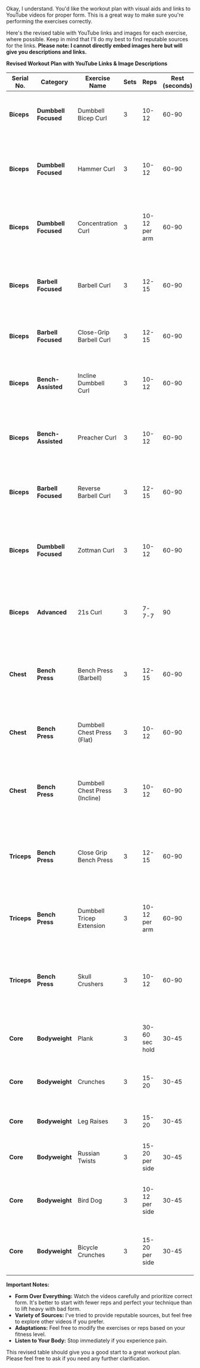 Okay, I understand. You'd like the workout plan with visual aids and links to YouTube videos for proper form. This is a great way to make sure you're performing the exercises correctly.

Here's the revised table with YouTube links and images for each exercise, where possible. Keep in mind that I'll do my best to find reputable sources for the links. **Please note: I cannot directly embed images here but will give you descriptions and links.**

**Revised Workout Plan with YouTube Links & Image Descriptions**

| Serial No. | Category          | Exercise Name                  | Sets | Reps   | Rest (seconds) | Focus                                                                                           | YouTube Link (Example)| Image Description |
|------------|-------------------|--------------------------------|------|--------|----------------|-------------------------------------------------------------------------------------------------|-----------------|-------------------|
| **Biceps** | **Dumbbell Focused** | Dumbbell Bicep Curl           | 3    | 10-12  | 60-90          | Keep elbows tucked, control the weight.                                                           | [https://www.youtube.com/watch?v=ykJmrZ5v0Oo](https://www.youtube.com/watch?v=ykJmrZ5v0Oo) |  Standing, dumbbell in each hand, arms curl up towards shoulders. |
| **Biceps** | **Dumbbell Focused** | Hammer Curl                  | 3    | 10-12  | 60-90          | Neutral grip, focus on outer biceps.                                                                | [https://www.youtube.com/watch?v=zC3nLlEvin4](https://www.youtube.com/watch?v=zC3nLlEvin4) |  Standing, dumbbells held with palms facing in, arms curl up towards shoulders. |
| **Biceps** | **Dumbbell Focused** | Concentration Curl            | 3   | 10-12 per arm| 60-90          | Isolate each bicep, slow movement.                                                                 | [https://www.youtube.com/watch?v=JvjJtU1qQkI](https://www.youtube.com/watch?v=JvjJtU1qQkI) | Sitting, arm resting against the inside of leg, dumbbell curls up. |
| **Biceps** | **Barbell Focused** | Barbell Curl                  | 3    | 12-15  | 60-90         | Control the movement, avoid swinging.                                                             | [https://www.youtube.com/watch?v=kwG2ipFRDtc](https://www.youtube.com/watch?v=kwG2ipFRDtc) | Standing, barbell held with overhand grip, arms curl up towards shoulders.  |
| **Biceps** | **Barbell Focused** | Close-Grip Barbell Curl        | 3    | 12-15  | 60-90         | Hands closer together on the barbell.                                                           |  [https://www.youtube.com/watch?v=W4sH06fH4e4](https://www.youtube.com/watch?v=W4sH06fH4e4)| Similar to barbell curl but with narrower grip.  |
| **Biceps** | **Bench-Assisted** | Incline Dumbbell Curl         | 3    | 10-12  | 60-90          | Using the bench set on an incline, more stretch on the biceps.                                       | [https://www.youtube.com/watch?v=so0lWj43X-8](https://www.youtube.com/watch?v=so0lWj43X-8) | Sitting on incline bench, dumbbells held and arms curl up. |
| **Biceps** | **Bench-Assisted** | Preacher Curl                  | 3    | 10-12  | 60-90          | Reduce momentum by using the preacher curl, isolating biceps.                                 | [https://www.youtube.com/watch?v=v1t_5o_dZes](https://www.youtube.com/watch?v=v1t_5o_dZes) | Sitting at a preacher bench, arm on the pad, dumbbell curls up.   |
| **Biceps** | **Barbell Focused** | Reverse Barbell Curl          | 3    | 12-15  | 60-90          | Focuses on the brachialis, helps with overall arm growth.                                     | [https://www.youtube.com/watch?v=c7m94n-3-i4](https://www.youtube.com/watch?v=c7m94n-3-i4) | Standing, barbell held with an overhand grip, and arms curl up. |
| **Biceps** | **Dumbbell Focused** | Zottman Curl          | 3   | 10-12| 60-90          | Combines a bicep curl with a forearm rotation                                      | [https://www.youtube.com/watch?v=0e5WkL0sS7c](https://www.youtube.com/watch?v=0e5WkL0sS7c)  |  Start with a hammer curl and twist your wrists as you lower the dumbbells.   |
| **Biceps**  | **Advanced**  | 21s Curl   | 3    | 7-7-7     | 90| Do 7 reps from bottom to halfway, 7 from halfway to the top and 7 reps through full range.   | [https://www.youtube.com/watch?v=i7_X_x7z74k](https://www.youtube.com/watch?v=i7_X_x7z74k)| Dumbbells in hands doing half and full range curls. |
| **Chest**  | **Bench Press** | Bench Press (Barbell)           | 3    | 12-15  | 60-90          | Focus on controlled movement.  Since 6kg is light focus on mind-muscle connection.  | [https://www.youtube.com/watch?v=SCVCLChJ6hQ](https://www.youtube.com/watch?v=SCVCLChJ6hQ) | Lying on bench, barbell lowers to chest and pushed back up. |
| **Chest**  | **Bench Press**    | Dumbbell Chest Press (Flat)  | 3    | 10-12  | 60-90          | Use bench for support, controlled movement.                                                    | [https://www.youtube.com/watch?v=VmB1G18m1tc](https://www.youtube.com/watch?v=VmB1G18m1tc) | Lying on bench, dumbbells lowered to chest and pushed back up. |
| **Chest** | **Bench Press**   | Dumbbell Chest Press (Incline)| 3    | 10-12  | 60-90          | Use bench with incline for upper chest.                                                    | [https://www.youtube.com/watch?v=g8drrX9hZgc](https://www.youtube.com/watch?v=g8drrX9hZgc) | Lying on incline bench, dumbbells lowered to chest and pushed back up.   |
| **Triceps**| **Bench Press**    | Close Grip Bench Press         | 3   | 12-15 | 60-90           | Target the triceps with close grip,  keep the elbow tucked in.   | [https://www.youtube.com/watch?v=4-9-xQ26qQo](https://www.youtube.com/watch?v=4-9-xQ26qQo)| Lying on bench, with a close grip, barbell lowered towards the chest and pushed back up.  |
| **Triceps**| **Bench Press**  | Dumbbell Tricep Extension     | 3   | 10-12 per arm    | 60-90           | Use bench for support, controlled movement.   | [https://www.youtube.com/watch?v=s_eH6p8sN5U](https://www.youtube.com/watch?v=s_eH6p8sN5U)|  Dumbbell overhead, lower behind head and extend back.   |
| **Triceps**| **Bench Press**  | Skull Crushers | 3  | 10-12| 60-90 | Lie flat on the bench and extend your forearms back, targeting the triceps. | [https://www.youtube.com/watch?v=yrzGkZl8t6Q](https://www.youtube.com/watch?v=yrzGkZl8t6Q)| Lie down with barbell in hand and lower forearms to your forehead and lift back up. |
| **Core**  | **Bodyweight**  | Plank                 | 3    | 30-60 sec hold  | 30-45          | Maintain straight line, engage core.                                                             | [https://www.youtube.com/watch?v=pSHjTRdQytI](https://www.youtube.com/watch?v=pSHjTRdQytI)  | Forearms on floor, body straight, holding the position.  |
| **Core**  | **Bodyweight** | Crunches                    | 3    | 15-20 | 30-45          | Controlled movement, focus on contraction.                                                     | [https://www.youtube.com/watch?v=Xyd_fa5zoEU](https://www.youtube.com/watch?v=Xyd_fa5zoEU) |  Lying on floor, curl torso up and forward.  |
| **Core**  | **Bodyweight**  | Leg Raises                 | 3    | 15-20 | 30-45          | Control movement, lower back on the bench.                                                    | [https://www.youtube.com/watch?v=NwV16qJ7688](https://www.youtube.com/watch?v=NwV16qJ7688) |  Lying on floor, legs lift up towards ceiling.   |
| **Core**  | **Bodyweight** | Russian Twists              | 3    | 15-20 per side  | 30-45          | Engage core, twist side to side.                                                               | [https://www.youtube.com/watch?v=NeYm6oN_G_8](https://www.youtube.com/watch?v=NeYm6oN_G_8)| Sitting, twisting torso side to side.  |
| **Core**  | **Bodyweight**  | Bird Dog | 3  | 10-12 per side    | 30-45          | Keep core tight while extending the arm and opposite leg. |[https://www.youtube.com/watch?v=wiFNA3sq6qg](https://www.youtube.com/watch?v=wiFNA3sq6qg)| On hands and knees, extending one arm and opposite leg. |
| **Core** | **Bodyweight**    | Bicycle Crunches          | 3   | 15-20 per side  | 30-45         | Focus on core engagement.                                                         | [https://www.youtube.com/watch?v=99j_s9Qy0qA](https://www.youtube.com/watch?v=99j_s9Qy0qA) | Lie on back, alternating elbows to opposite knees. |

**Important Notes:**

*   **Form Over Everything:** Watch the videos carefully and prioritize correct form. It's better to start with fewer reps and perfect your technique than to lift heavy with bad form.
*   **Variety of Sources:** I've tried to provide reputable sources, but feel free to explore other videos if you prefer.
*   **Adaptations:** Feel free to modify the exercises or reps based on your fitness level.
*   **Listen to Your Body:** Stop immediately if you experience pain.

This revised table should give you a good start to a great workout plan. Please feel free to ask if you need any further clarification.
